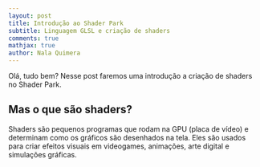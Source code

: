 ```yaml
---
layout: post
title: Introdução ao Shader Park
subtitle: Linguagem GLSL e criação de shaders
comments: true
mathjax: true
author: Nala Quimera 
---
```


Olá, tudo bem? Nesse post faremos uma introdução a criação de shaders no Shader Park. 

## Mas o que são shaders? 
Shaders são pequenos programas que rodam na GPU (placa de vídeo) e determinam como os gráficos são desenhados na tela. Eles são usados para criar efeitos visuais em videogames, animações, arte digital e simulações gráficas.



